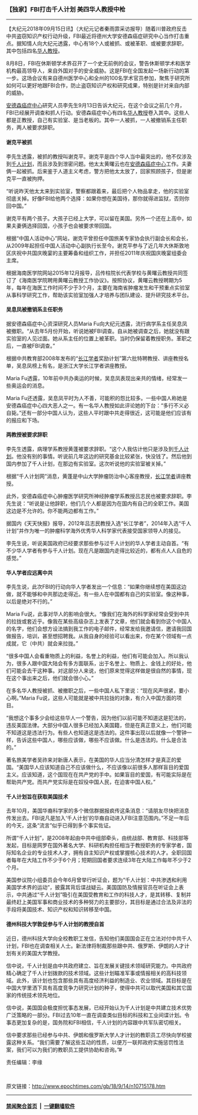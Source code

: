### 【独家】FBI打击千人计划 美四华人教授中枪
------------------------

<p>【大纪元2018年09月15日讯】（大纪元记者秦雨霏采访报导）随着川普政府反击中共盗窃知识产权行动升级，FBI最近将德州大学安德森癌症研究中心当作打击重点。据知情人向大纪元透露，中心有18个人或被抓、或被革职、或被要求辞职，其中包括四名<a href="http://www.epochtimes.com/gb/tag/%E5%8D%8E%E4%BA%BA%E6%95%99%E6%8E%88.html">华人教授</a>。</p>
<p>8月8日，FBI在休斯顿学术界召开了一个史无前例的会议，警告休斯顿学术和医学机构最高领导人，来自外国对手的安全威胁。这是FBI在全国发起一场新行动的第一步。这场会议有来自德州医学中心和全州的100名学术官员参加，聚焦于研究所如何可以更好地跟FBI合作，防止盗窃知识产权和研究成果，特别是针对来自内部的威胁。</p>
<p><a href="http://www.epochtimes.com/gb/tag/%E5%AE%89%E5%BE%B7%E6%A3%AE%E7%99%8C%E7%97%87%E4%B8%AD%E5%BF%83.html">安德森癌症中心</a>研究人员李先生9月13日告诉大纪元，在这个会议之前几个月，FBI已经展开调查和抓人行动。安德森癌症中心有四名<a href="http://www.epochtimes.com/gb/tag/%E5%8D%8E%E4%BA%BA%E6%95%99%E6%8E%88.html">华人教授</a>卷入其中。这些人都是正教授，自己有实验室、是当老板的。其中一人被抓，一人被撤销系主任职务，两人被要求辞职。</p>
<h4><strong>谢克平被抓</strong></h4>
<p>李先生透露，被抓的教授叫谢克平。谢克平是四个华人当中最突出的，他不仅涉及到<a href="http://www.epochtimes.com/gb/tag/%E5%8D%83%E4%BA%BA%E8%AE%A1%E5%88%92.html">千人计划</a>，而且涉及到泄密问题。他太太黄曙云也在<a href="http://www.epochtimes.com/gb/tag/%E5%AE%89%E5%BE%B7%E6%A3%AE%E7%99%8C%E7%97%87%E4%B8%AD%E5%BF%83.html">安德森癌症中心</a>工作。夫妻俩一起被抓。后来鉴于人道主义考虑，警方把他太太放了，回家照顾孩子，但是谢克平一直被拘押。</p>
<p>“听说昨天他太太来到实验室，警察都跟着来，最后把个人物品拿走，他的实验室彻底关掉。好像FBI给他两个选择：如果你想在美国待，那你就得进监狱，否则你回中国。”</p>
<p>谢克平有两个孩子。大孩子已经上大学，可以留在美国。另外一个还在上高中，如果夫妻俩选择回国，小孩子也会被要求带回国。</p>
<p>根据“中国人活动中心”网站，谢克平曾担任中国旅美专家协会执行副会长和会长，从2009年起担任中国人活动中心副执行长至今。谢克平参与了近几年大休斯敦地区庆祝中共国庆晚宴的主要筹备和组织工作，并担任2011年庆祝国庆晚宴组委会主席。</p>
<p>根据海南医学院网站2015年12月报导，吕传柱院长代表学校与黄曙云教授共同签订了《海南医学院聘用黄曙云教授工作协议》。按照协议，黄曙云教授聘期为5年，每年在海医工作时间不少于3个月，主要在海南省肿瘤发生和干预重点实验室从事科学研究工作，帮助该实验室加强人才培养与团队建设、提升研究技术平台。</p>
<h4><strong>吴息凤被撤销系主任职务</strong></h4>
<p>据安德森癌症中心资深研究人员Maria Fu向大纪元透露，流行病学系主任吴息凤被撤职。“从去年5月份开始，听说她被FBI调查。自从她被调查之后，她就没有跟实验室的人见过面。她从系主任的位置上被革职。当时仍保留着教授职务。革职之后，一直被FBI调查。”</p>
<p>根据中共教育部2008年发布的“<a href="http://www.epochtimes.com/gb/tag/%E9%95%BF%E6%B1%9F%E5%AD%A6%E8%80%85.html">长江学者</a>奖励计划”第六批特聘教授、讲座教授名单，吴息凤榜上有名，是浙江大学长江学者讲座教授。</p>
<p>Maria Fu透露，10年前中共办奥运的时候，吴息凤表现出亲共的情绪，经常发一些奥运会的消息。</p>
<p>Maria Fu还透露，吴息凤平时为人不善，可能积的怨比较多。一些中国人称她是安德森癌症中心四大恶人之一。有一名华人教授如此评论她的下台：“多行不义必自毙。”还有一部分中国人认为，这些人平时跟中共走得很近，这可能是他们应该有的报应和下场。</p>
<h4><strong>两教授被要求辞职</strong></h4>
<p>李先生透露，病理学系教授黄蓬被要求辞职。“这个人我估计他只是涉及到<a href="http://www.epochtimes.com/gb/tag/%E5%8D%83%E4%BA%BA%E8%AE%A1%E5%88%92.html">千人计划</a>。他没有别的事情。听说前几年这边的研究基金比较紧张，快没钱了。然后他到国内参加了千人计划，在那边有实验室。这次听说他的实验室被关掉。”</p>
<p>根据“千人计划网”消息，黄蓬是中山大学肿瘤防治中心客座教授，<a href="http://www.epochtimes.com/gb/tag/%E9%95%BF%E6%B1%9F%E5%AD%A6%E8%80%85.html">长江学者</a>讲座教授。</p>
<p>此外，安德森癌症中心肿瘤医学研究所神经肿瘤学系教授吕志民也被要求辞职。李先生说：“听说是让他辞职，他们几个人都是因为在国内有自己的全职工作。美国这边是不允许的。你不能两边都有工作。”</p>
<p>据国内《天天快报》报导，2012年吕志民教授入选“长江学者”，2014年入选“千人计划”并作为唯一的肿瘤科学海外优秀华人科学家代表接受国家领导人的接见。</p>
<p>李先生说，听说美国政府已经要求那些参与过千人计划的华人学者主动自首。“有不少华人学者有参与千人计划。现在凡是跟国内走得比较近的，都有点人人自危的感觉。”</p>
<h4><strong>华人学者应远离中共</strong></h4>
<p>李先生说，此次FBI的行动向华人学者发出一个信息：“如果你继续想在美国这边做，就不能够和中共那边走得近。有一些人在中国都有自己的实验室。像这种事，以后是绝对不行的。”</p>
<p>Maria Fu说，此事对华人的影响会很大。“像我们在海外的科学家经常会受到中共的拉拢或套近乎。像我在某些高级杂志上发表了文章，他们就会看到你这个中国人的名字，他们会想方设法搞到我工作的电子邮件，经常发给我邀请信，邀请我回国做报告，培训，甚至想招聘我。从我自身的经验可以看出来，你在某个领域有一点成就，它（中共）就会来拉拢。”</p>
<p>“很多中国人会看重物质上的利益，名誉上的利益，他们有可能会加入。所以我认为，很多人跟中国大陆会有多方面联系，出于名誉上、物质上、金钱上的好处，他们可能会去干这种事。对这部分人来说，他们原来觉得这样做是很自然的事情，现在这个事出来之后，他们就会很小心。”</p>
<p>在多名华人教授被抓、被撤职之后，一些中国人私下里说：“现在风声很紧，要小心啊。”Maria Fu说，这些人可能就是被中共拉拢的对象，有介入中国方面的项目。</p>
<p>“我想这个事多少会给这些华人一个警告，因为他们以前可能不知道这是犯法的，违反美国法律。大部分中国人很多已经加入美国籍，但是在真正意义上，他们可能不知道这是违法行为。有些人也知道这是违法的。这件事出现以后就像一个警钟一样，告诉这些中国人，哪些应该做，哪些不应该做。什么是违法的。什么是合法的。”</p>
<p>著名旅美学者吴祚来对新唐人表示，在美国的华人应当分清怎样才是真正的爱国。“美国华人应该知道自己不应该做什么，不应该像以前很多人那样盲目的爱国主义。应该知道，这个国现在在共产党的手中。如果盲目的爱国，有可能实际是在帮助共产党。而共产党实际是在奴役中国人民，在迫害中国人权。”</p>
<h4><strong>千人计划旨在获取美国技术</strong></h4>
<p>去年10月，美国华裔科学家的多个微信群据报疯传这条消息：“请朋友尽快把消息传发出去。FBI说凡是加入‘千人计划’的华裔自动进入FBI注意范围内。”不足一年后的今天，这条“流言”似乎已得到多个事实佐证。</p>
<p>所谓“千人计划”，是2008年起由中共中组部牵头，由统战部、教育部、科技部等发起，目标是网罗在国外著名大学、科研机构担任相当于教授职务的专家学者，国际知名企业的专业技术人才，拥有自主知识产权或掌握核心技术的人才。全职回国者每年在大陆工作不少于6个月；短期回国者要求连续3年在大陆工作每年不少于2个月。</p>
<p>美国参议院小组委员会今年6月曾举行听证会，题为“千人计划：中共渗透和利用美国学术界的运动”，披露其背后谍战疑云。美国国防及情报官员在听证会上表示，中共通过“千人计划”吸引在美国受教育和工作的科技人才，是其转移、复制并最终赶上美国军事和商业技术的多种努力的主要部分，其目标是通过合法及非法的手段将美国技术、知识产权和知识转移至中国。</p>
<h4>德州科技大学敦促参与千人计划的教授自首</h4>
<p>近日，德州科技大学向全校教职工发信，告知他们美国国会正在立法对付中共千人计划，FBI也在调查相关人士。新法律将制裁那些跟中共、俄罗斯、伊朗的人才计划有关的美国大学教授。</p>
<p>信中说，千人计划是由中共政府建立、旨在发展关键技术领域研究能力。中共政府精心确定了千人计划拨款的技术领域。这些计划瞄准军事或情报相关的高科技领域。此外，该计划也包含那些具有高度经济利益的制造业、农业领域。其目标是在中国大学里洒下具有高度竞争力研究计划的种子，使得中共可以取代美国和其它国家的传统技术领先地位。</p>
<p>信中说，美国国会极度担忧事态发展，已经开始认为千人计划是中共建立技术优势广泛策略的一部分。FBI过去10年一直在调查类似目标的科技和工业间谍计划。令事态更加复杂的是，国务院和FBI相信，千人计划的内容跟中共军队密切相关。</p>
<p>信中要求那些已经参与中共、伊朗和俄罗斯大学人才计划的教职员工尽快向学校披露这种关系。“我们需要了解这些互动的性质，以便万一联邦政府实施惩罚性法案，我们可以为我们的教职员工提供协助和咨询。”#</p>
<p>责任编辑：李缘</p>
<p>&nbsp;</p>

原文链接：http://www.epochtimes.com/gb/18/9/14/n10715178.htm


------------------------
#### [禁闻聚合首页](https://github.com/gfw-breaker/banned-news/blob/master/README.md) &nbsp;|&nbsp;  [一键翻墙软件](https://github.com/gfw-breaker/nogfw/blob/master/README.md)